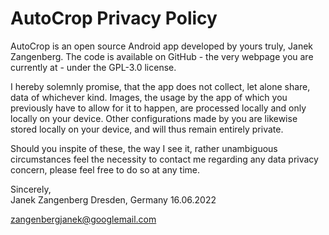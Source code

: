 # AutoCrop Privacy Policy

AutoCrop is an open source Android app developed by yours truly, Janek Zangenberg. The code is available on GitHub - the very webpage you are currently at - under the GPL-3.0 license.

I hereby solemnly promise, that the app does not collect, let alone share, data of whichever kind. Images, the usage by the app of which you previously have to allow for it to happen, are processed locally and only locally on your device.
Other configurations made by you are likewise stored locally on your device, and will thus remain entirely private. 

Should you inspite of these, the way I see it, rather unambiguous circumstances feel the necessity to contact me regarding any data privacy concern, please feel free to do so at any time. 

Sincerely,  
Janek Zangenberg
Dresden, Germany 
16.06.2022

zangenbergjanek@googlemail.com
